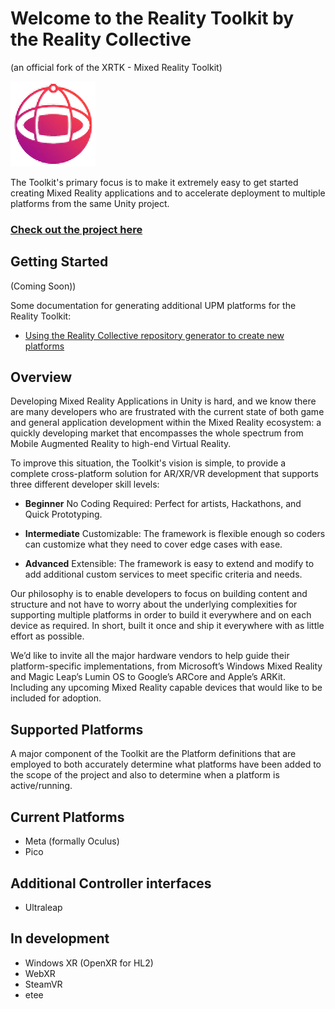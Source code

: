 # Welcome to the Reality Toolkit by the Reality Collective
(an official fork of the XRTK - Mixed Reality Toolkit)

![The Reality Toolkit by the Reality Collective](/assets/branding/Reality-Collective.png)

The Toolkit's primary focus is to make it extremely easy to get started creating Mixed Reality applications and to accelerate deployment to multiple platforms from the same Unity project.

### [Check out the project here](https://github.com/realitycollective/realitytoolkit.dev)

## Getting Started

(Coming Soon))

Some documentation for generating additional UPM platforms for the Reality Toolkit:

* [Using the Reality Collective repository generator to create new platforms](/_posts/2022-03-13-using-project-template-generator.md)

## Overview

Developing Mixed Reality Applications in Unity is hard, and we know there are many developers who are frustrated with the current state of both game and general application development within the Mixed Reality ecosystem: a quickly developing market that encompasses the whole spectrum from Mobile Augmented Reality to high-end Virtual Reality.

To improve this situation, the Toolkit's vision is simple, to provide a complete cross-platform solution for AR/XR/VR development that supports three different developer skill levels:

- **Beginner** No Coding Required: Perfect for artists, Hackathons, and Quick Prototyping.

- **Intermediate** Customizable: The framework is flexible enough so coders can customize what they need to cover edge cases with ease.

- **Advanced** Extensible: The framework is easy to extend and modify to add additional custom services to meet specific criteria and needs.

Our philosophy is to enable developers to focus on building content and structure and not have to worry about the underlying complexities for supporting multiple platforms in order to build it everywhere and on each device as required.  In short, built it once and ship it everywhere with as little effort as possible.

We’d like to invite all the major hardware vendors to help guide their platform-specific implementations, from Microsoft’s Windows Mixed Reality and Magic Leap’s Lumin OS to Google’s ARCore and Apple’s ARKit.  Including any upcoming Mixed Reality capable devices that would like to be included for adoption.

## Supported Platforms

A major component of the Toolkit are the Platform definitions that are employed to both accurately determine what platforms have been added to the scope of the project and also to determine when a platform is active/running.

## Current Platforms

- Meta (formally Oculus)
- Pico

## Additional Controller interfaces

- Ultraleap


## In development

- Windows XR (OpenXR for HL2)
- WebXR
- SteamVR
- etee
